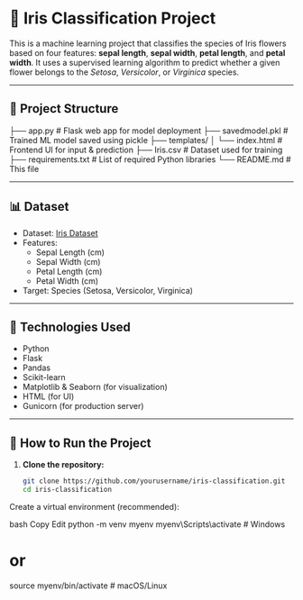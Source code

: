 # 🌸 Iris Classification Project

This is a machine learning project that classifies the species of Iris flowers based on four features: **sepal length**, **sepal width**, **petal length**, and **petal width**. It uses a supervised learning algorithm to predict whether a given flower belongs to the *Setosa*, *Versicolor*, or *Virginica* species.

---

## 📁 Project Structure

├── app.py # Flask web app for model deployment
├── savedmodel.pkl # Trained ML model saved using pickle
├── templates/
│ └── index.html # Frontend UI for input & prediction
├── Iris.csv # Dataset used for training
├── requirements.txt # List of required Python libraries
└── README.md # This file


---

## 📊 Dataset

- Dataset: [Iris Dataset](https://archive.ics.uci.edu/ml/datasets/iris)
- Features:
  - Sepal Length (cm)
  - Sepal Width (cm)
  - Petal Length (cm)
  - Petal Width (cm)
- Target: Species (Setosa, Versicolor, Virginica)

---

## 🔧 Technologies Used

- Python
- Flask
- Pandas
- Scikit-learn
- Matplotlib & Seaborn (for visualization)
- HTML (for UI)
- Gunicorn (for production server)

---

## 🚀 How to Run the Project

1. **Clone the repository:**
   ```bash
   git clone https://github.com/yourusername/iris-classification.git
   cd iris-classification
Create a virtual environment (recommended):

bash
Copy
Edit
python -m venv myenv
myenv\Scripts\activate  # Windows
# or
source myenv/bin/activate  # macOS/Linux
